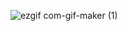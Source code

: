 ![ezgif com-gif-maker (1)](https://user-images.githubusercontent.com/58032358/146986553-e335ba71-6e06-4212-9d99-103aa13508e3.gif)
